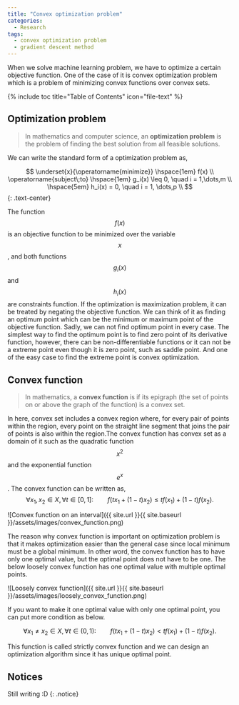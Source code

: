 ```yaml
---
title: "Convex optimization problem"
categories:
  - Research
tags:
  - convex optimization problem
  - gradient descent method
---
```


When we solve machine learning problem, we have to optimize a certain objective function. One of the case of it is convex optimization problem which is a problem of minimizing convex functions over convex sets.

{% include toc title="Table of Contents" icon="file-text" %}

## Optimization problem
> In mathematics and computer science, an **optimization problem** is the problem of finding the best solution from all feasible solutions.

We can write the standard form of a optimization problem as,

$$
\underset{x}{\operatorname{minimize}} \hspace{1em} f(x) \\
\operatorname{subject\;to} \hspace{1em} g_i(x) \leq 0, \quad i = 1,\dots,m \\
\hspace{5em} h_i(x) = 0, \quad i = 1, \dots,p  \\
$${: .text-center}


The function $$f(x)$$ is an objective function to be minimized over the variable $$x$$, and both functions $$g_i(x)$$ and $$h_i(x)$$ are constraints function. If the optimization is maximization problem, it can be treated by negating the objective function. We can think of it as finding an optimum point which can be the minimum or maximum point of the objective function. Sadly, we can not find optimum point in every case. The simplest way to find the optimum point is to find zero point of its derivative function, however, there can be non-differentiable functions or it can not be a extreme point even though it is zero point, such as saddle point. And one of the easy case to find the extreme point is convex optimization.

## Convex function
> In mathematics, a **convex function** is if its epigraph (the set of points on or above the graph of the function) is a convex set.

In here, convex set includes a convex region where, for every pair of points within the region, every point on the straight line segment that joins the pair of points is also within the region.The convex function has convex set as a domain of it such as the quadratic function $$x^{2}$$ and the exponential function $$e^{x}$$. The convex function can be written as,
$$
\forall x_1, x_2 \in X, \forall t \in [0, 1]: \qquad f(tx_1+(1-t)x_2)\leq t f(x_1)+(1-t)f(x_2).
$$

![Convex function on an interval]({{ site.url }}{{ site.baseurl }}/assets/images/convex_function.png)

The reason why convex function is important on optimization problem is that it makes optimization easier than the general case since local minimum must be a global minimum. In other word, the convex function has to have only one optimal value, but the optimal point does not have to be one. The below loosely convex function has one optimal value with multiple optimal points.

![Loosely convex function]({{ site.url }}{{ site.baseurl }}/assets/images/loosely_convex_function.png)

If you want to make it one optimal value with only one optimal point, you can put more condition as below.

$$
\forall x_1 \neq x_2 \in X, \forall t \in (0, 1): \qquad f(tx_1+(1-t)x_2) < t f(x_1)+(1-t)f(x_2).
$$

This function is called strictly convex function and we can design an optimization algorithm since it has unique optimal point.

## Notices
Still writing :D
{: .notice}
